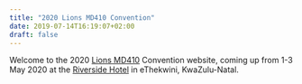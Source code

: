 ```yaml
---
title: "2020 Lions MD410 Convention"
date: 2019-07-14T16:19:07+02:00
draft: false
---
```


Welcome to the 2020 [Lions MD410](https://www.lionsclubs.co.za) Convention website, coming up from 1-3 May 2020 at the [Riverside Hotel](/venue) in eThekwini, KwaZulu-Natal.

<!-- <script src="https://ajax.googleapis.com/ajax/libs/jquery/3.4.1/jquery.min.js"></script> -->
<!-- <script src="/js/countdown.js"></script> -->
<!-- <div id="countdown">Clock</div> -->
